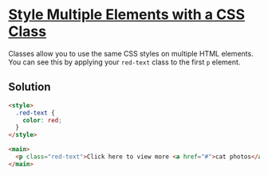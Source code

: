 # [Style Multiple Elements with a CSS Class](https://learn.freecodecamp.org/responsive-web-design/basic-css/style-multiple-elements-with-a-css-class)

Classes allow you to use the same CSS styles on multiple HTML elements. You can see this by applying your `red-text` class to the first `p` element.

## Solution

```html
<style>
  .red-text {
    color: red;
  }
</style>

<main>
  <p class="red-text">Click here to view more <a href="#">cat photos</a>.</p>
</main>
```
